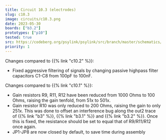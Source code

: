 ```yaml
---
title: Circuit 10.3 (electrodes)
slug: c10.3
image: circuits/c10.3.png
date: 2023-05-30
boards: ["b3.2"]
prototypes: ["p10"]
tested: true
src: https://codeberg.org/psylink/psylink/src/branch/master/schematics/electrode_module3.3/electrode_module3.3.kicad_sch
priority: 1
---
```


Changes compared to {{% link "c10.2" %}}:

- Fixed aggressive filtering of signals by changing passive highpass filter capacitors C1-C8 from 100pF to 100nF.

Changes compared to {{% link "c10.1" %}}:

- Gain resistors R9, R11, R12 have been reduced from 1000 Ohms to 100 Ohms, raising the gain tenfold, from 51x to 501x.
- Gain resistor R10 was only reduced to 200 Ohms, raising the gain to only 251x. This was done to offset an interference bug along the out2 trace of {{% link "b3" %}}, {{% link "b3.1" %}} and {{% link "b3.2" %}}.  Once this is fixed, the resistance should be set to equal that of R9/R11/R12 once again.
- JP1-JP8 are now closed by default, to save time during assembly
